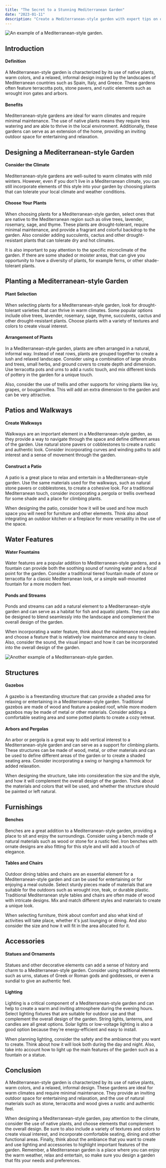 ```yaml
---
title: "The Secret to a Stunning Mediterranean Garden"
date: "2023-01-11"
description: "Create a Mediterranean-style garden with expert tips on design, plants, and benefits. Learn how to bring the warmth and charm of the Mediterranean to your garden."
---
```


![An example of a Mediterranean-style garden.](./main-mediterranean-style-garden.png)

## Introduction

#### Definition

A Mediterranean-style garden is characterized by its use of native plants, warm colors, and a relaxed, informal design inspired by the landscapes of Mediterranean countries such as Spain, Italy, and Greece. These gardens often feature terracotta pots, stone pavers, and rustic elements such as wrought iron gates and arbors.

#### Benefits

Mediterranean-style gardens are ideal for warm climates and require minimal maintenance. The use of native plants means they require less watering and are able to thrive in the local environment. Additionally, these gardens can serve as an extension of the home, providing an inviting outdoor space for entertaining and relaxation.

## Designing a Mediterranean-style Garden

#### Consider the Climate

Mediterranean-style gardens are well-suited to warm climates with mild winters. However, even if you don't live in a Mediterranean climate, you can still incorporate elements of this style into your garden by choosing plants that can tolerate your local climate and weather conditions.

#### Choose Your Plants

When choosing plants for a Mediterranean-style garden, select ones that are native to the Mediterranean region such as olive trees, lavender, rosemary, sage, and thyme. These plants are drought-tolerant, require minimal maintenance, and provide a fragrant and colorful backdrop to the garden. Also consider adding succulents, cactus and other drought-resistant plants that can tolerate dry and hot climates.

It is also important to pay attention to the specific microclimate of the garden. If there are some shaded or moister areas, that can give you opportunity to have a diversity of plants, for example ferns, or other shade-tolerant plants.

## Planting a Mediterranean-style Garden

#### Plant Selection

When selecting plants for a Mediterranean-style garden, look for drought-tolerant varieties that can thrive in warm climates. Some popular options include olive trees, lavender, rosemary, sage, thyme, succulents, cactus and other drought-resistant plants. Choose plants with a variety of textures and colors to create visual interest.

#### Arrangement of Plants

In a Mediterranean-style garden, plants are often arranged in a natural, informal way. Instead of neat rows, plants are grouped together to create a lush and relaxed landscape. Consider using a combination of large shrubs and trees, small herbs, and ground covers to create depth and dimension. Use terracotta pots and urns to add a rustic touch, and mix different kinds of pottery in the garden for a unique touch.

Also, consider the use of trellis and other supports for vining plants like ivy, grapes, or bougainvillea. This will add an extra dimension to the garden and can be very attractive.

## Patios and Walkways

#### Create Walkways

Walkways are an important element in a Mediterranean-style garden, as they provide a way to navigate through the space and define different areas of the garden. Use natural stone pavers or cobblestones to create a rustic and authentic look. Consider incorporating curves and winding paths to add interest and a sense of movement through the garden.

#### Construct a Patio

A patio is a great place to relax and entertain in a Mediterranean-style garden. Use the same materials used for the walkways, such as natural stone pavers or cobblestones, to create a cohesive look. For a traditional Mediterranean touch, consider incorporating a pergola or trellis overhead for some shade and a place for climbing plants.

When designing the patio, consider how it will be used and how much space you will need for furniture and other elements. Think also about integrating an outdoor kitchen or a fireplace for more versatility in the use of the space.

## Water Features

#### Water Fountains

Water features are a popular addition to Mediterranean-style gardens, and a fountain can provide both the soothing sound of running water and a focal point for the garden. Consider a traditional tiered fountain made of stone or terracotta for a classic Mediterranean look, or a simple wall-mounted fountain for a more modern feel.

#### Ponds and Streams

Ponds and streams can add a natural element to a Mediterranean-style garden and can serve as a habitat for fish and aquatic plants. They can also be designed to blend seamlessly into the landscape and complement the overall design of the garden.

When incorporating a water feature, think about the maintenance required and choose a feature that is relatively low maintenance and easy to clean. Also, consider the sound, the visual impact and how it can be incorporated into the overall design of the garden.

![Another example of a Mediterranean-style garden.](./mediterranean-style-garden.png)

## Structures

#### Gazebos

A gazebo is a freestanding structure that can provide a shaded area for relaxing or entertaining in a Mediterranean-style garden. Traditional gazebos are made of wood and feature a peaked roof, while more modern gazebos may be made of metal or other materials. Consider adding a comfortable seating area and some potted plants to create a cozy retreat.

#### Arbors and Pergolas

An arbor or pergola is a great way to add vertical interest to a Mediterranean-style garden and can serve as a support for climbing plants. These structures can be made of wood, metal, or other materials and can be used to define different areas of the garden or to create a shaded seating area. Consider incorporating a swing or hanging a hammock for added relaxation.

When designing the structure, take into consideration the size and the style, and how it will complement the overall design of the garden. Think about the materials and colors that will be used, and whether the structure should be painted or left natural.

## Furnishings

#### Benches

Benches are a great addition to a Mediterranean-style garden, providing a place to sit and enjoy the surroundings. Consider using a bench made of natural materials such as wood or stone for a rustic feel. Iron benches with ornate designs are also fitting for this style and will add a touch of elegance.

#### Tables and Chairs

Outdoor dining tables and chairs are an essential element for a Mediterranean-style garden and can be used for entertaining or for enjoying a meal outside. Select sturdy pieces made of materials that are suitable for the outdoors such as wrought iron, teak, or durable plastic. Traditional Mediterranean style tables and chairs are often made of wood with intricate designs. Mix and match different styles and materials to create a unique look.

When selecting furniture, think about comfort and also what kind of activities will take place, whether it's just lounging or dining. And also consider the size and how it will fit in the area allocated for it.

## Accessories

#### Statues and Ornaments

Statues and other decorative elements can add a sense of history and charm to a Mediterranean-style garden. Consider using traditional elements such as urns, statues of Greek or Roman gods and goddesses, or even a sundial to give an authentic feel.

#### Lighting

Lighting is a critical component of a Mediterranean-style garden and can help to create a warm and inviting atmosphere during the evening hours. Select lighting fixtures that are suitable for outdoor use and that complement the overall design of the garden. String lights, lanterns, and candles are all great options. Solar lights or low-voltage lighting is also a good option because they're energy-efficient and easy to install.

When planning lighting, consider the safety and the ambiance that you want to create. Think about how it will look both during the day and night. Also, take into account how to light up the main features of the garden such as a fountain or a statue.

## Conclusion

A Mediterranean-style garden is characterized by its use of native plants, warm colors, and a relaxed, informal design. These gardens are ideal for warm climates and require minimal maintenance. They provide an inviting outdoor space for entertaining and relaxation, and the use of natural materials such as stone, terracotta and wood gives a rustic and authentic feel.

When designing a Mediterranean-style garden, pay attention to the climate, consider the use of native plants, and choose elements that complement the overall design. Be sure to also include a variety of textures and colors to create visual interest, and incorporate comfortable seating, dining and other functional areas. Finally, think about the ambiance that you want to create and use lighting and accessories to highlight important features of the garden. Remember, a Mediterranean garden is a place where you can enjoy the warm weather, relax and entertain, so make sure you design a garden that fits your needs and preferences.

